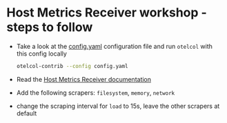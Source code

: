 # Host Metrics Receiver workshop - steps to follow

* Take a look at the [config.yaml](config.yaml) configuration file and run `otelcol` with this config locally

  ```bash
  otelcol-contrib --config config.yaml
  ```

* Read the [Host Metrics Receiver documentation](https://github.com/open-telemetry/opentelemetry-collector-contrib/tree/v0.51.0/receiver/hostmetricsreceiver)

* Add the following scrapers: `filesystem`, `memory`, `network`

* change the scraping interval for `load` to 15s, leave the other scrapers at default
